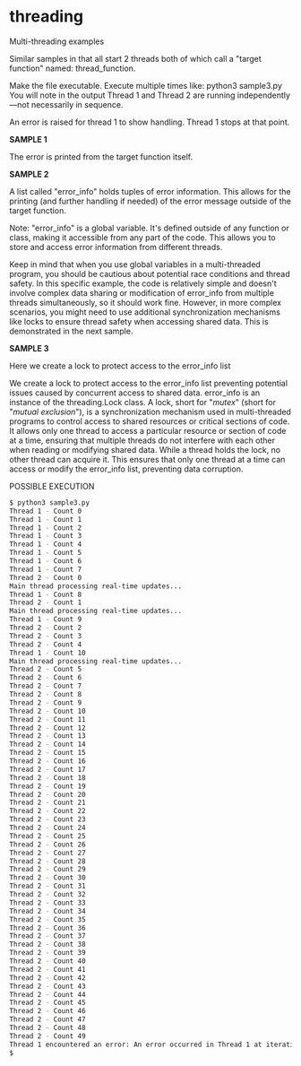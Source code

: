 # threading
Multi-threading examples

Similar samples in that all start 2 threads both of which call a "target function" named:
thread_function.

Make the file executable.
Execute multiple times like: python3 sample3.py
You will note in the output Thread 1 and Thread 2 are running independently—not necessarily
in sequence.

An error is raised for thread 1 to show handling.
Thread 1 stops at that point.

**SAMPLE 1**
&nbsp;

The error is printed from the target function itself.

**SAMPLE 2**
&nbsp;

A list called "error_info" holds tuples of error information.
This allows for the printing (and further handling if needed) of the error message
outside of the target function.

Note: "error_info" is a global variable. It's defined outside of any function or class, 
making it accessible from any part of the code. This allows you to store 
and access error information from different threads.

Keep in mind that when you use global variables in a multi-threaded program, you should be 
cautious about potential race conditions and thread safety. In this specific example, the 
code is relatively simple and doesn't involve complex data sharing or modification of 
error_info from multiple threads simultaneously, so it should work fine. However, in more 
complex scenarios, you might need to use additional synchronization mechanisms like locks 
to ensure thread safety when accessing shared data. This is demonstrated in the next 
sample.

**SAMPLE 3**
&nbsp;

Here we create a lock to protect access to the error_info list

We create a lock to protect access to the error_info list preventing
potential issues caused by concurrent access to shared data.
error_info is an instance of the threading.Lock class. 
A lock, short for "_mutex_" (short for "_mutual exclusion_"), 
is a synchronization mechanism used in multi-threaded programs 
to control access to shared resources or critical sections of 
code. It allows only one thread to access a particular 
resource or section of code at a time, ensuring that multiple 
threads do not interfere with each other when reading or 
modifying shared data.  While a thread holds the lock, no other 
thread can acquire it. This ensures that only one thread at a 
time can access or modify the error_info list, preventing data 
corruption.


POSSIBLE EXECUTION
```bash
$ python3 sample3.py 
Thread 1 - Count 0
Thread 1 - Count 1
Thread 1 - Count 2
Thread 1 - Count 3
Thread 1 - Count 4
Thread 1 - Count 5
Thread 1 - Count 6
Thread 1 - Count 7
Thread 2 - Count 0
Main thread processing real-time updates...
Thread 1 - Count 8
Thread 2 - Count 1
Main thread processing real-time updates...
Thread 1 - Count 9
Thread 2 - Count 2
Thread 2 - Count 3
Thread 2 - Count 4
Thread 1 - Count 10
Main thread processing real-time updates...
Thread 2 - Count 5
Thread 2 - Count 6
Thread 2 - Count 7
Thread 2 - Count 8
Thread 2 - Count 9
Thread 2 - Count 10
Thread 2 - Count 11
Thread 2 - Count 12
Thread 2 - Count 13
Thread 2 - Count 14
Thread 2 - Count 15
Thread 2 - Count 16
Thread 2 - Count 17
Thread 2 - Count 18
Thread 2 - Count 19
Thread 2 - Count 20
Thread 2 - Count 21
Thread 2 - Count 22
Thread 2 - Count 23
Thread 2 - Count 24
Thread 2 - Count 25
Thread 2 - Count 26
Thread 2 - Count 27
Thread 2 - Count 28
Thread 2 - Count 29
Thread 2 - Count 30
Thread 2 - Count 31
Thread 2 - Count 32
Thread 2 - Count 33
Thread 2 - Count 34
Thread 2 - Count 35
Thread 2 - Count 36
Thread 2 - Count 37
Thread 2 - Count 38
Thread 2 - Count 39
Thread 2 - Count 40
Thread 2 - Count 41
Thread 2 - Count 42
Thread 2 - Count 43
Thread 2 - Count 44
Thread 2 - Count 45
Thread 2 - Count 46
Thread 2 - Count 47
Thread 2 - Count 48
Thread 2 - Count 49
Thread 1 encountered an error: An error occurred in Thread 1 at iteration: 10
$
```
